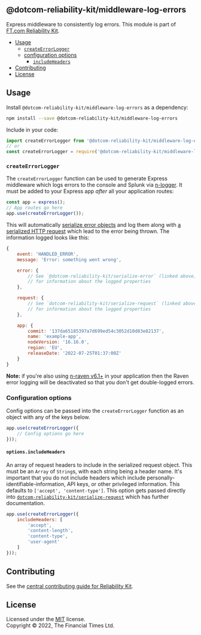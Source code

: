 
## @dotcom-reliability-kit/middleware-log-errors

Express middleware to consistently log errors. This module is part of [FT.com Reliability Kit](https://github.com/Financial-Times/dotcom-reliability-kit#readme).

  * [Usage](#usage)
    * [`createErrorLogger`](#createerrorlogger)
    * [configuration options](#configuration-options)
      * [`includeHeaders`](#optionsincludeheaders)
  * [Contributing](#contributing)
  * [License](#license)


## Usage

Install `@dotcom-reliability-kit/middleware-log-errors` as a dependency:

```bash
npm install --save @dotcom-reliability-kit/middleware-log-errors
```

Include in your code:

```js
import createErrorLogger from '@dotcom-reliability-kit/middleware-log-errors';
// or
const createErrorLogger = require('@dotcom-reliability-kit/middleware-log-errors');
```

### `createErrorLogger`

The `createErrorLogger` function can be used to generate Express middleware which logs errors to the console and Splunk via [n-logger](https://github.com/Financial-Times/n-logger). It must be added to your Express app _after_ all your application routes:

```js
const app = express();
// App routes go here
app.use(createErrorLogger());
```

This will automatically [serialize error objects](https://github.com/Financial-Times/dotcom-reliability-kit/tree/main/packages/serialize-error#readme) and log them along with [a serialized HTTP request](https://github.com/Financial-Times/dotcom-reliability-kit/tree/main/packages/serialize-request#readme) which lead to the error being thrown. The information logged looks like this:

```js
{
    event: 'HANDLED_ERROR',
    message: 'Error: something went wrong',

    error: {
        // See `@dotcom-reliability-kit/serialize-error` (linked above)
        // for information about the logged properties
    },

    request: {
        // See `dotcom-reliability-kit/serialize-request` (linked above)
        // for information about the logged properties
    },

    app: {
        commit: '137da65185397a7d699ed54c3052d10d83e82137',
        name: 'example-app',
        nodeVersion: '16.16.0',
        region: 'EU',
        releaseDate: '2022-07-25T01:37:00Z'
    }
}
```

**Note:** if you're also using [n-raven v6.1+](https://github.com/Financial-Times/n-raven) in your application then the Raven error logging will be deactivated so that you don't get double-logged errors.

### Configuration options

Config options can be passed into the `createErrorLogger` function as an object with any of the keys below.

```js
app.use(createErrorLogger({
    // Config options go here
}));
```

#### `options.includeHeaders`

An array of request headers to include in the serialized request object. This must be an `Array` of `String`s, with each string being a header name. It's important that you do not include headers which include personally-identifiable-information, API keys, or other privileged information. This defaults to `['accept', 'content-type']`. This option gets passed directly into [`dotcom-reliability-kit/serialize-request`](https://github.com/Financial-Times/dotcom-reliability-kit/tree/main/packages/serialize-request#readme) which has further documentation.

```js
app.use(createErrorLogger({
    includeHeaders: [
        'accept',
        'content-length',
        'content-type',
        'user-agent'
    ]
}));
```


## Contributing

See the [central contributing guide for Reliability Kit](https://github.com/Financial-Times/dotcom-reliability-kit/blob/main/docs/contributing.md).


## License

Licensed under the [MIT](https://github.com/Financial-Times/dotcom-reliability-kit/blob/main/LICENSE) license.<br/>
Copyright &copy; 2022, The Financial Times Ltd.
